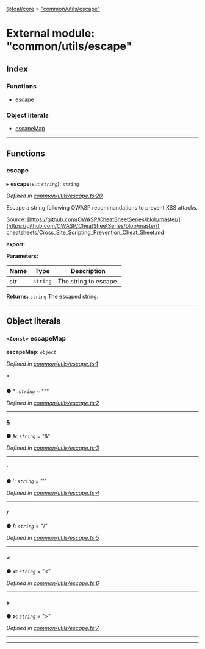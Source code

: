 [@foal/core](../README.md) > ["common/utils/escape"](../modules/_common_utils_escape_.md)

# External module: "common/utils/escape"

## Index

### Functions

* [escape](_common_utils_escape_.md#escape)

### Object literals

* [escapeMap](_common_utils_escape_.md#escapemap)

---

## Functions

<a id="escape"></a>

###  escape

▸ **escape**(str: *`string`*): `string`

*Defined in [common/utils/escape.ts:20](https://github.com/FoalTS/foal/blob/7934e4d7/packages/core/src/common/utils/escape.ts#L20)*

Escape a string following OWASP recommandations to prevent XSS attacks.

Source: [https://github.com/OWASP/CheatSheetSeries/blob/master/](https://github.com/OWASP/CheatSheetSeries/blob/master/) cheatsheets/Cross\_Site\_Scripting\_Prevention\_Cheat\_Sheet.md

*__export__*: 

**Parameters:**

| Name | Type | Description |
| ------ | ------ | ------ |
| str | `string` |  The string to escape. |

**Returns:** `string`
The escaped string.

___

## Object literals

<a id="escapemap"></a>

### `<Const>` escapeMap

**escapeMap**: *`object`*

*Defined in [common/utils/escape.ts:1](https://github.com/FoalTS/foal/blob/7934e4d7/packages/core/src/common/utils/escape.ts#L1)*

<a id="escapemap._"></a>

####  &quot;

**● &quot;**: *`string`* = "&quot;"

*Defined in [common/utils/escape.ts:2](https://github.com/FoalTS/foal/blob/7934e4d7/packages/core/src/common/utils/escape.ts#L2)*

___
<a id="escapemap._-1"></a>

####  &amp;

**● &amp;**: *`string`* = "&amp;"

*Defined in [common/utils/escape.ts:3](https://github.com/FoalTS/foal/blob/7934e4d7/packages/core/src/common/utils/escape.ts#L3)*

___
<a id="escapemap._-2"></a>

####  &#x27;

**● &#x27;**: *`string`* = "&#x27;"

*Defined in [common/utils/escape.ts:4](https://github.com/FoalTS/foal/blob/7934e4d7/packages/core/src/common/utils/escape.ts#L4)*

___
<a id="escapemap._-3"></a>

####  /

**● /**: *`string`* = "&#x2F;"

*Defined in [common/utils/escape.ts:5](https://github.com/FoalTS/foal/blob/7934e4d7/packages/core/src/common/utils/escape.ts#L5)*

___
<a id="escapemap._-4"></a>

####  &lt;

**● &lt;**: *`string`* = "&lt;"

*Defined in [common/utils/escape.ts:6](https://github.com/FoalTS/foal/blob/7934e4d7/packages/core/src/common/utils/escape.ts#L6)*

___
<a id="escapemap._-5"></a>

####  &gt;

**● &gt;**: *`string`* = "&gt;"

*Defined in [common/utils/escape.ts:7](https://github.com/FoalTS/foal/blob/7934e4d7/packages/core/src/common/utils/escape.ts#L7)*

___

___

